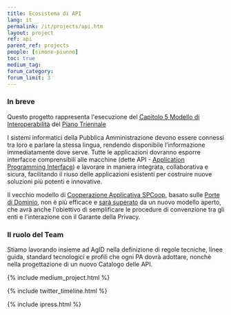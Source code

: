 ```yaml
---
title: Ecosistema di API
lang: it
permalink: /it/projects/api.htm
layout: project
ref: api
parent_ref: projects
people: [simone-piunno]
toc: true
medium_tag:
forum_category:
forum_limit: 3
---
```


### In breve

Questo progetto rappresenta l'esecuzione del [Capitolo 5 Modello di Interoperabilità](https://pianotriennale-ict.readthedocs.io/it/latest/doc/05_modello-di-interoperabilita.html) del [Piano Triennale](https://pianotriennale-ict.italia.it/)

I sistemi informatici della Pubblica Amministrazione devono essere connessi tra loro e parlare la stessa lingua, rendendo disponibile l’informazione immediatamente dove serve. Tutte le applicazioni dovranno esporre interfacce comprensibili alle macchine (dette API - [Application Programming Interface](https://it.wikipedia.org/wiki/Application_programming_interface)) e lavorare in maniera integrata, collaborativa e sicura, facilitando il riuso delle applicazioni esistenti per costruire nuove soluzioni più potenti e innovative.  

Il vecchio modello di [Cooperazione Applicativa SPCoop](http://www.agid.gov.it/agenda-digitale/infrastrutture-architetture/sistema-pubblico-connettivita/cooperazione-applicativa), basato sulle [Porte di Dominio](http://www.agid.gov.it/sites/default/files/documentazione/spcoop-portadominio_v1.1_0.pdf), non è più efficace e [sarà superato](http://lg-transizione-interoperabilita.readthedocs.io/) da un nuovo modello aperto, che avrà anche l'obiettivo di semplificare le procedure di convenzione tra gli enti e l'interazione con il Garante della Privacy.

### Il ruolo del Team

Stiamo lavorando insieme ad AgID nella definizione di regole tecniche, linee guida, standard tecnologici e profili che ogni PA dovrà adottare, nonchè nella progettazione di un nuovo Catalogo delle API.


{% include medium_project.html %}


{% include twitter_timeline.html %}

{% include ipress.html %}
<div id="content-ipress" data-key="01e87bed-f52e-4d6d-af32-c4ea59fd300a" data-lang="it" data-size="100" data-tag="7"></div>
<script type="text/javascript" src="/js/ipress.js"></script>

